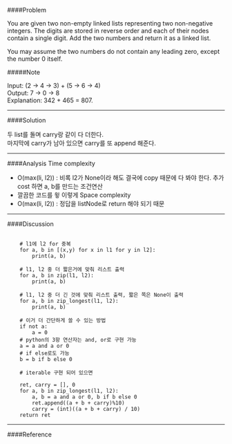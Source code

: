 ####Problem

You are given two non-empty linked lists representing two non-negative integers. The digits are stored in reverse order and each of their nodes contain a single digit. Add the two numbers and return it as a linked list.

You may assume the two numbers do not contain any leading zero, except the number 0 itself.

#####Note

Input: (2 -> 4 -> 3) + (5 -> 6 -> 4)  
Output: 7 -> 0 -> 8  
Explanation: 342 + 465 = 807.  

- - -
####Solution
 
두 list를 돌며 carry랑 같이 다 더한다.  
마지막에 carry가 남아 있으면 carry를 또 append 해준다. 

- - - 
####Analysis
Time complexity
 - O(max(li, l2)) : 비록 l2가 None이라 해도 결국에 copy 때문에 다 봐야 한다.  추가 cost 하면 a, b를 만드는 조건연산
 - 깔끔한 코드를 윟 이렇게 
Space complexity
 - O(max(li, l2)) : 정답을 listNode로 return 해야 되기 때문 
- - -
####Discussion

<pre><code>
    # l1에 l2 for 중복 
    for a, b in [(x,y) for x in l1 for y in l2]:
        print(a, b)
    
    # l1, l2 중 더 짧은거에 맞춰 리스트 출력
    for a, b in zip(l1, l2):
        print(a, b)
        
    # l1, l2 중 더 긴 것에 맞춰 리스트 출력, 짧은 쪽은 None이 출력    
    for a, b in zip_longest(l1, l2):
        print(a, b)

    # 이거 더 간단하게 쓸 수 있는 방법
    if not a:
        a = 0
    # python의 3항 연산자는 and, or로 구현 가능 
    a = a and a or 0
    # if else로도 가능
    b = b if b else 0
    
    # iterable 구현 되어 있으면 
    
    ret, carry = [], 0
    for a, b in zip_longest(l1, l2):
        a, b = a and a or 0, b if b else 0
        ret.append((a + b + carry)%10)
        carry = (int)((a + b + carry) / 10)
    return ret
</code></pre>





- - -
####Reference